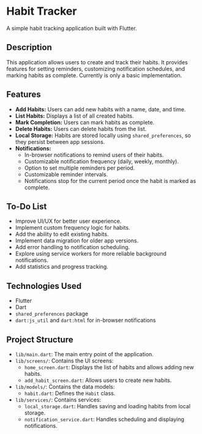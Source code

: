 # Habit Tracker

A simple habit tracking application built with Flutter.

## Description

This application allows users to create and track their habits. It provides features for setting reminders, customizing notification schedules, and marking habits as complete. Currently is only a basic implementation. 

## Features

*   **Add Habits:** Users can add new habits with a name, date, and time.
*   **List Habits:** Displays a list of all created habits.
*   **Mark Completion:** Users can mark habits as complete.
*   **Delete Habits:** Users can delete habits from the list.
*   **Local Storage:** Habits are stored locally using `shared_preferences`, so they persist between app sessions.
*   **Notifications:**
    *   In-browser notifications to remind users of their habits.
    *   Customizable notification frequency (daily, weekly, monthly).
    *   Option to set multiple reminders per period.
    *   Customizable reminder intervals.
    *   Notifications stop for the current period once the habit is marked as complete.

## To-Do List

*   Improve UI/UX for better user experience.
*   Implement custom frequency logic for habits.
*   Add the ability to edit existing habits.
*   Implement data migration for older app versions.
*   Add error handling to notification scheduling.
*   Explore using service workers for more reliable background notifications.
*   Add statistics and progress tracking.

## Technologies Used

*   Flutter
*   Dart
*   `shared_preferences` package
*   `dart:js_util` and `dart:html` for in-browser notifications

## Project Structure

*   `lib/main.dart`:  The main entry point of the application.
*   `lib/screens/`: Contains the UI screens:
    *   `home_screen.dart`: Displays the list of habits and allows adding new habits.
    *   `add_habit_screen.dart`:  Allows users to create new habits.
*   `lib/models/`: Contains the data models:
    *   `habit.dart`: Defines the `Habit` class.
*   `lib/services/`: Contains services:
    *   `local_storage.dart`: Handles saving and loading habits from local storage.
    *   `notification_service.dart`: Handles scheduling and displaying notifications.

